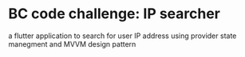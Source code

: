 # BC code challenge: IP searcher

a flutter application to search for user IP address using provider state manegment and MVVM design pattern

